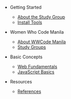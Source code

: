 - Getting Started
  - [About the Study Group](README.md)
  - [Install Tools](getting_started/install_tools.md)

- Women Who Code Manila
  - [About WWCode Manila](wwcodemanila/about.md)
  - [Study Groups](wwcodemanila/study_groups.md)

- Basic Concepts
  - [Web Fundamentals](contents/web_fundamentals.md)
  - [JavaScript Basics](contents/javascript_basics.md)
- Resources
  - [References](resources/references.md)
